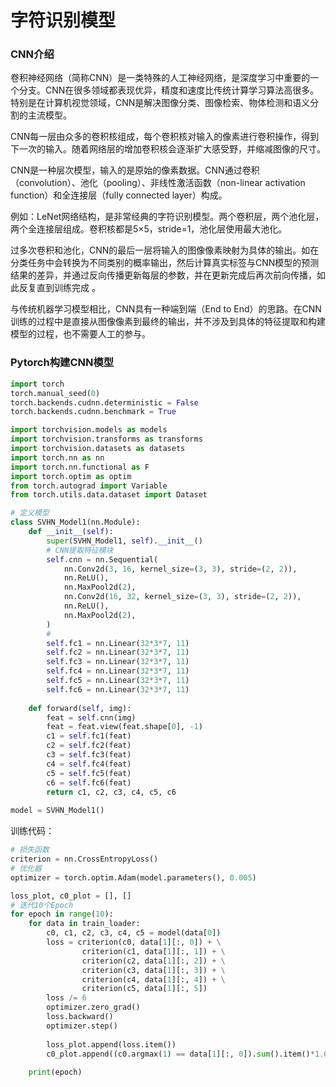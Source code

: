 # 字符识别模型

### CNN介绍

卷积神经网络（简称CNN）是一类特殊的人工神经网络，是深度学习中重要的一个分支。CNN在很多领域都表现优异，精度和速度比传统计算学习算法高很多。特别是在计算机视觉领域，CNN是解决图像分类、图像检索、物体检测和语义分割的主流模型。

CNN每一层由众多的卷积核组成，每个卷积核对输入的像素进行卷积操作，得到下一次的输入。随着网络层的增加卷积核会逐渐扩大感受野，并缩减图像的尺寸。

CNN是一种层次模型，输入的是原始的像素数据。CNN通过卷积（convolution）、池化（pooling）、非线性激活函数（non-linear activation function）和全连接层（fully connected layer）构成。

例如：LeNet网络结构，是非常经典的字符识别模型。两个卷积层，两个池化层，两个全连接层组成。卷积核都是5×5，stride=1，池化层使用最大池化。

过多次卷积和池化，CNN的最后一层将输入的图像像素映射为具体的输出。如在分类任务中会转换为不同类别的概率输出，然后计算真实标签与CNN模型的预测结果的差异，并通过反向传播更新每层的参数，并在更新完成后再次前向传播，如此反复直到训练完成 。

与传统机器学习模型相比，CNN具有一种端到端（End to End）的思路。在CNN训练的过程中是直接从图像像素到最终的输出，并不涉及到具体的特征提取和构建模型的过程，也不需要人工的参与。

### Pytorch构建CNN模型

```python
import torch
torch.manual_seed(0)
torch.backends.cudnn.deterministic = False
torch.backends.cudnn.benchmark = True

import torchvision.models as models
import torchvision.transforms as transforms
import torchvision.datasets as datasets
import torch.nn as nn
import torch.nn.functional as F
import torch.optim as optim
from torch.autograd import Variable
from torch.utils.data.dataset import Dataset

# 定义模型
class SVHN_Model1(nn.Module):
    def __init__(self):
        super(SVHN_Model1, self).__init__()
        # CNN提取特征模块
        self.cnn = nn.Sequential(
            nn.Conv2d(3, 16, kernel_size=(3, 3), stride=(2, 2)),
            nn.ReLU(),  
            nn.MaxPool2d(2),
            nn.Conv2d(16, 32, kernel_size=(3, 3), stride=(2, 2)),
            nn.ReLU(), 
            nn.MaxPool2d(2),
        )
        # 
        self.fc1 = nn.Linear(32*3*7, 11)
        self.fc2 = nn.Linear(32*3*7, 11)
        self.fc3 = nn.Linear(32*3*7, 11)
        self.fc4 = nn.Linear(32*3*7, 11)
        self.fc5 = nn.Linear(32*3*7, 11)
        self.fc6 = nn.Linear(32*3*7, 11)
    
    def forward(self, img):        
        feat = self.cnn(img)
        feat = feat.view(feat.shape[0], -1)
        c1 = self.fc1(feat)
        c2 = self.fc2(feat)
        c3 = self.fc3(feat)
        c4 = self.fc4(feat)
        c5 = self.fc5(feat)
        c6 = self.fc6(feat)
        return c1, c2, c3, c4, c5, c6
    
model = SVHN_Model1()
```
训练代码：
```python
# 损失函数
criterion = nn.CrossEntropyLoss()
# 优化器
optimizer = torch.optim.Adam(model.parameters(), 0.005)

loss_plot, c0_plot = [], []
# 迭代10个Epoch
for epoch in range(10):
    for data in train_loader:
        c0, c1, c2, c3, c4, c5 = model(data[0])
        loss = criterion(c0, data[1][:, 0]) + \
                criterion(c1, data[1][:, 1]) + \
                criterion(c2, data[1][:, 2]) + \
                criterion(c3, data[1][:, 3]) + \
                criterion(c4, data[1][:, 4]) + \
                criterion(c5, data[1][:, 5])
        loss /= 6
        optimizer.zero_grad()
        loss.backward()
        optimizer.step()
        
        loss_plot.append(loss.item())
        c0_plot.append((c0.argmax(1) == data[1][:, 0]).sum().item()*1.0 / c0.shape[0])
        
    print(epoch)
```